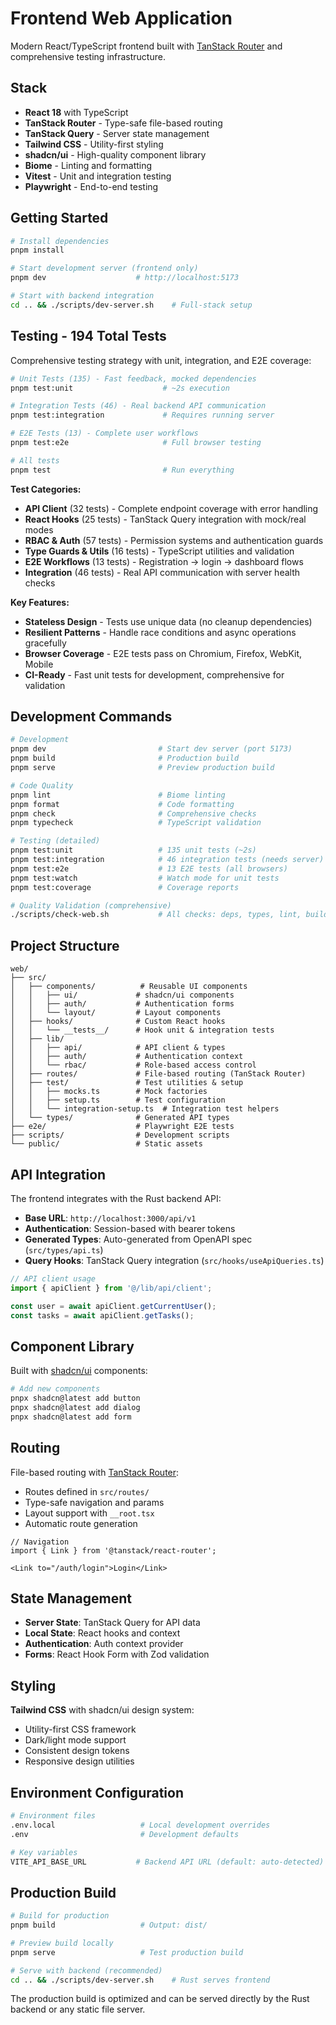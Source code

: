# Frontend Web Application

Modern React/TypeScript frontend built with [TanStack Router](https://tanstack.com/router) and comprehensive testing infrastructure.

## Stack

- **React 18** with TypeScript
- **TanStack Router** - Type-safe file-based routing
- **TanStack Query** - Server state management  
- **Tailwind CSS** - Utility-first styling
- **shadcn/ui** - High-quality component library
- **Biome** - Linting and formatting
- **Vitest** - Unit and integration testing
- **Playwright** - End-to-end testing

## Getting Started

```bash
# Install dependencies
pnpm install

# Start development server (frontend only)
pnpm dev                    # http://localhost:5173

# Start with backend integration  
cd .. && ./scripts/dev-server.sh    # Full-stack setup
```

## Testing - 194 Total Tests

Comprehensive testing strategy with unit, integration, and E2E coverage:

```bash
# Unit Tests (135) - Fast feedback, mocked dependencies
pnpm test:unit                    # ~2s execution

# Integration Tests (46) - Real backend API communication  
pnpm test:integration             # Requires running server

# E2E Tests (13) - Complete user workflows
pnpm test:e2e                     # Full browser testing

# All tests
pnpm test                         # Run everything
```

**Test Categories:**
- **API Client** (32 tests) - Complete endpoint coverage with error handling
- **React Hooks** (25 tests) - TanStack Query integration with mock/real modes
- **RBAC & Auth** (57 tests) - Permission systems and authentication guards  
- **Type Guards & Utils** (16 tests) - TypeScript utilities and validation
- **E2E Workflows** (13 tests) - Registration → login → dashboard flows
- **Integration** (46 tests) - Real API communication with server health checks

**Key Features:**
- **Stateless Design** - Tests use unique data (no cleanup dependencies)
- **Resilient Patterns** - Handle race conditions and async operations gracefully
- **Browser Coverage** - E2E tests pass on Chromium, Firefox, WebKit, Mobile
- **CI-Ready** - Fast unit tests for development, comprehensive for validation

## Development Commands

```bash
# Development
pnpm dev                         # Start dev server (port 5173)
pnpm build                       # Production build
pnpm serve                       # Preview production build

# Code Quality
pnpm lint                        # Biome linting
pnpm format                      # Code formatting  
pnpm check                       # Comprehensive checks
pnpm typecheck                   # TypeScript validation

# Testing (detailed)
pnpm test:unit                   # 135 unit tests (~2s)
pnpm test:integration            # 46 integration tests (needs server)
pnpm test:e2e                    # 13 E2E tests (all browsers)
pnpm test:watch                  # Watch mode for unit tests
pnpm test:coverage               # Coverage reports

# Quality Validation (comprehensive)
./scripts/check-web.sh           # All checks: deps, types, lint, build, tests
```

## Project Structure

```
web/
├── src/
│   ├── components/          # Reusable UI components
│   │   ├── ui/             # shadcn/ui components
│   │   ├── auth/           # Authentication forms  
│   │   └── layout/         # Layout components
│   ├── hooks/              # Custom React hooks
│   │   └── __tests__/      # Hook unit & integration tests
│   ├── lib/
│   │   ├── api/            # API client & types
│   │   ├── auth/           # Authentication context
│   │   └── rbac/           # Role-based access control
│   ├── routes/             # File-based routing (TanStack Router)
│   ├── test/               # Test utilities & setup
│   │   ├── mocks.ts        # Mock factories
│   │   ├── setup.ts        # Test configuration
│   │   └── integration-setup.ts  # Integration test helpers
│   └── types/              # Generated API types
├── e2e/                    # Playwright E2E tests  
├── scripts/                # Development scripts
└── public/                 # Static assets
```

## API Integration

The frontend integrates with the Rust backend API:

- **Base URL**: `http://localhost:3000/api/v1`
- **Authentication**: Session-based with bearer tokens
- **Generated Types**: Auto-generated from OpenAPI spec (`src/types/api.ts`)
- **Query Hooks**: TanStack Query integration (`src/hooks/useApiQueries.ts`)

```typescript
// API client usage
import { apiClient } from '@/lib/api/client';

const user = await apiClient.getCurrentUser();
const tasks = await apiClient.getTasks();
```

## Component Library

Built with [shadcn/ui](https://ui.shadcn.com/) components:

```bash
# Add new components  
pnpx shadcn@latest add button
pnpx shadcn@latest add dialog
pnpx shadcn@latest add form
```

## Routing

File-based routing with [TanStack Router](https://tanstack.com/router):

- Routes defined in `src/routes/`  
- Type-safe navigation and params
- Layout support with `__root.tsx`
- Automatic route generation

```tsx
// Navigation
import { Link } from '@tanstack/react-router';

<Link to="/auth/login">Login</Link>
```

## State Management

- **Server State**: TanStack Query for API data
- **Local State**: React hooks and context
- **Authentication**: Auth context provider
- **Forms**: React Hook Form with Zod validation

## Styling

**Tailwind CSS** with shadcn/ui design system:

- Utility-first CSS framework
- Dark/light mode support  
- Consistent design tokens
- Responsive design utilities

## Environment Configuration

```bash
# Environment files
.env.local                   # Local development overrides
.env                         # Development defaults

# Key variables
VITE_API_BASE_URL           # Backend API URL (default: auto-detected)
```

## Production Build

```bash
# Build for production
pnpm build                   # Output: dist/

# Preview build locally
pnpm serve                   # Test production build

# Serve with backend (recommended)
cd .. && ./scripts/dev-server.sh    # Rust serves frontend
```

The production build is optimized and can be served directly by the Rust backend or any static file server.